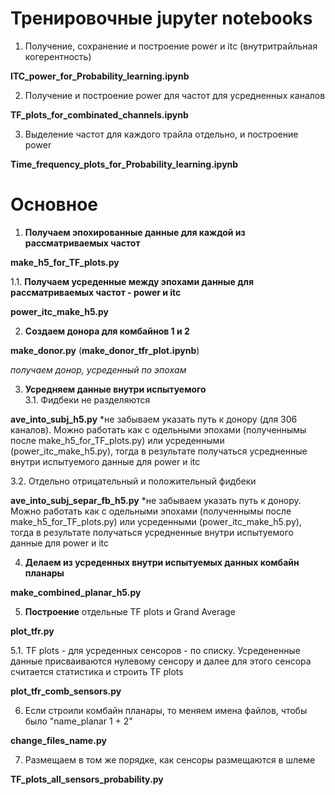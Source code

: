 # Тренировочные jupyter notebooks

1. Получение, сохранение и построение power и itc (внутритрайльная когерентность)

**ITC_power_for_Probability_learning.ipynb**

2. Получение и построение power для частот для усредненных каналов

**TF_plots_for_combinated_channels.ipynb**

3. Выделение частот для каждого трайла отдельно, и построение power

**Time_frequency_plots_for_Probability_learning.ipynb**

# Основное
1.  **Получаем эпохированные данные для каждой из рассматриваемых частот**

**make_h5_for_TF_plots.py**

1.1. **Получаем усреденные между эпохами данные для рассматриваемых частот - power и itc**  

**power_itc_make_h5.py**

2. **Создаем донора для комбайнов 1 и 2**  

**make_donor.py**
(**make_donor_tfr_plot.ipynb**)

*получаем донор, усреденный по эпохам*

3. **Усредняем данные внутри испытуемого**  
3.1. Фидбеки не разделяются

**ave_into_subj_h5.py**
*не забываем указать путь к донору (для 306 каналов). Можно работать как с одельными эпохами (полученнымы после make_h5_for_TF_plots.py) или усреденными (power_itc_make_h5.py), тогда в результате получаться усредненные внутри испытуемого данные для power и itc

3.2. Отдельно отрицательный и положительный фидбеки

**ave_into_subj_separ_fb_h5.py**
*не забываем указать путь к донору. Можно работать как с одельными эпохами (полученнымы после make_h5_for_TF_plots.py) или усреденными (power_itc_make_h5.py), тогда в результате получаться усредненные внутри испытуемого данные для power и itc

4. **Делаем из усреденных внутри испытуемых данных комбайн планары**

**make_combined_planar_h5.py**

5. **Построениe** отдельные TF plots и Grand Average

**plot_tfr.py**

5.1. TF plots - для усреденных сенсоров - по списку. Усредененные данные присваиваются нулевому сенсору и далее для этого сенсора считается статистика и строить TF plots  

**plot_tfr_comb_sensors.py**

6. Если строили комбайн планары, то меняем имена файлов, чтобы было "name_planar 1 + 2"

**change_files_name.py**

7. Размещаем в том же порядке, как сенсоры размещаются в шлеме

**TF_plots_all_sensors_probability.py**
